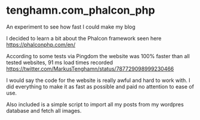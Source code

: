 # tenghamn.com_phalcon_php
An experiment to see how fast I could make my blog

I decided to learn a bit about the Phalcon framework seen here https://phalconphp.com/en/

According to some tests via Pingdom the website was 100% faster than all tested websites, 91 ms load times recorded https://twitter.com/MarkusTenghamn/status/787729098999230466

I would say the code for the website is really awful and hard to work with. I did everything to make it as fast as possible and paid no attention to ease of use.

Also included is a simple script to import all my posts from my wordpres database and fetch all images.
